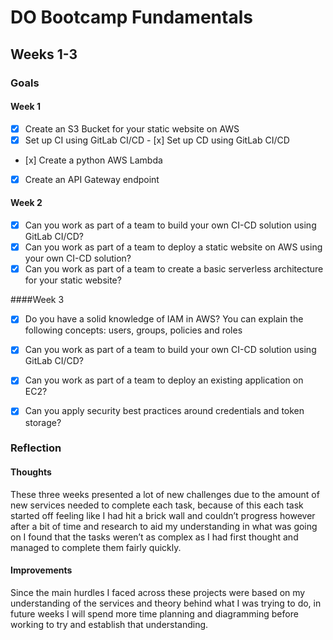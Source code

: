 # DO Bootcamp Fundamentals
## Weeks 1-3

### Goals

#### Week 1
- [x] Create an S3 Bucket for your static website on AWS
- [x] Set up CI using GitLab CI/CD
- [x] Set up CD using GitLab CI/CD
- [x] Create a python AWS Lambda
- [x] Create an API Gateway endpoint

#### Week 2
- [x] Can you work as part of a team to build your own CI-CD solution using GitLab CI/CD?
- [x] Can you work as part of a team to deploy a static website on AWS using your own CI-CD solution?
- [x] Can you work as part of a team to create a basic serverless architecture for your static website?

####Week 3
- [x] Do you have a solid knowledge of IAM in AWS? You can explain the following concepts: users, groups, policies and roles
- [x] Can you work as part of a team to build your own CI-CD solution using GitLab CI/CD?
- [x] Can you work as part of a team to deploy an existing application on EC2?
- [x] Can you apply security best practices around credentials and token storage?


### Reflection

#### Thoughts
These three weeks presented a lot of new challenges due to the amount of new services needed to complete each task, because of this each task started off feeling like I had hit a brick wall and couldn’t progress however after a bit of time and research to aid my understanding in what was going on I found that the tasks weren’t as complex as I had first thought and managed to complete them fairly quickly.

#### Improvements
Since the main hurdles I faced across these projects were based on my understanding of the services and theory behind what I was trying to do, in future weeks I will spend more time planning and diagramming before working to try and establish that understanding.
